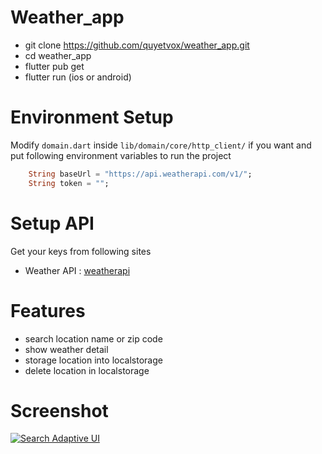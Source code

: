 # Weather_app
- git clone https://github.com/quyetvox/weather_app.git
- cd weather_app
- flutter pub get
- flutter run (ios or android)

# Environment Setup
Modify `domain.dart` inside `lib/domain/core/http_client/` if you want and put following environment variables to run the project
```dart
    String baseUrl = "https://api.weatherapi.com/v1/";
    String token = "";
```
# Setup API
Get your keys from following sites
* Weather API : [weatherapi](https://www.weatherapi.com/api-explorer.aspx) 

# Features
- search location name or zip code
- show weather detail
- storage location into localstorage
- delete location in localstorage

# Screenshot
<a href="https://ik.imagekit.io/qavoxs3/weather-app/search_1.png">
<img src="https://ik.imagekit.io/qavoxs3/weather-app/search_1.png" alt="Search Adaptive UI"></a>